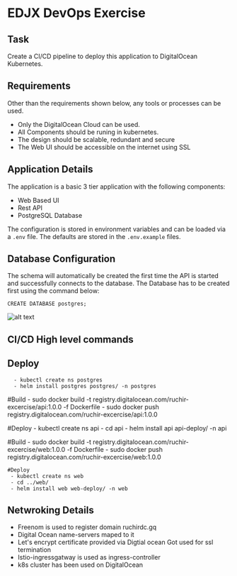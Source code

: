 # EDJX DevOps Exercise

## Task

Create a CI/CD pipeline to deploy this application to DigitalOcean Kubernetes.

## Requirements

Other than the requirements shown below, any tools or processes can be used.

- Only the DigitalOcean Cloud can be used.
- All Components should be runing in kubernetes.
- The design should be scalable, redundant and secure
- The Web UI should be accessible on the internet using SSL

## Application Details

The application is a basic 3 tier application with the following components:

- Web Based UI
- Rest API
- PostgreSQL Database

The configuration is stored in environment variables and can be loaded via a `.env` file.  The defaults are stored in the `.env.example` files.

## Database Configuration

The schema will automatically be created the first time the API is started and successfully connects to the database.  The Database has to be created first using the command below:

```CREATE DATABASE postgres;```

![alt text](https://github.com/edjx/exercises/blob/main/moviemaster.png?raw=true "Movie Master Application")


## CI/CD High level commands

   ## Deploy
      - kubectl create ns postgres
      - helm install postgres postgres/ -n postgres

   #Build 
      - sudo docker build -t registry.digitalocean.com/ruchir-excercise/api:1.0.0 -f Dockerfile
      - sudo docker push registry.digitalocean.com/ruchir-excercise/api:1.0.0

   #Deploy
      - kubectl create ns api
      - cd api
      - helm install api api-deploy/ -n api

   #Build
     - sudo docker build -t registry.digitalocean.com/ruchir-excercise/web:1.0.0 -f Dockerfile
     - sudo docker push registry.digitalocean.com/ruchir-excercise/web:1.0.0

    #Deploy
     - kubectl create ns web
     - cd ../web/
     - helm install web web-deploy/ -n web

## Netwroking Details

   - Freenom is used to register domain ruchirdc.gq
   - Digital Ocean name-servers maped to it
   - Let's encrypt certificate provided via Digtial ocean Got used for ssl termination
   - Istio-ingressgatway is used as ingress-controller
   - k8s cluster has been used on DigitalOcean






